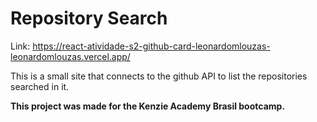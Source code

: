 # Repository Search
Link: https://react-atividade-s2-github-card-leonardomlouzas-leonardomlouzas.vercel.app/

This is a small site that connects to the github API to list the repositories searched in it.

**This project was made for the Kenzie Academy Brasil bootcamp.**
